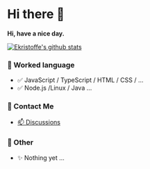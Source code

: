 # Hi there 👋

**Hi, have a nice day.**

[![Ekristoffe's github stats](https://github-readme-stats.vercel.app/api?username=Ekristoffe&show_icons=true)](https://github.com/Ekristoffe)



### 📝 Worked language

- ✅ JavaScript / TypeScript / HTML / CSS / ...
- ✅ Node.js /Linux / Java  ...



### 📮 Contact Me

- [📫 Discussions](https://github.com/Ekristoffe/Ekristoffe/discussions)



### 🤪 Other

 - ✨ Nothing yet ...
<!--
**Ekristoffe/Ekristoffe** is a ✨ _special_ ✨ repository because its `README.md` (this file) appears on your GitHub profile.

Here are some ideas to get you started:

- 🔭 I’m currently working on ...
- 🌱 I’m currently learning ...
- 👯 I’m looking to collaborate on ...
- 🤔 I’m looking for help with ...
- 💬 Ask me about ...
- 📫 How to reach me: ...
- 😄 Pronouns: ...
- ⚡ Fun fact: ...
-->

